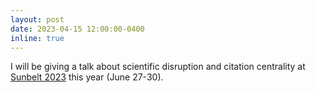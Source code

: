 ```yaml
---
layout: post
date: 2023-04-15 12:00:00-0400
inline: true
---
```

I will be giving a talk about scientific disruption and citation centrality at [Sunbelt 2023](https://www.insna.org/events/sunbelt-2023) this year (June 27-30).

